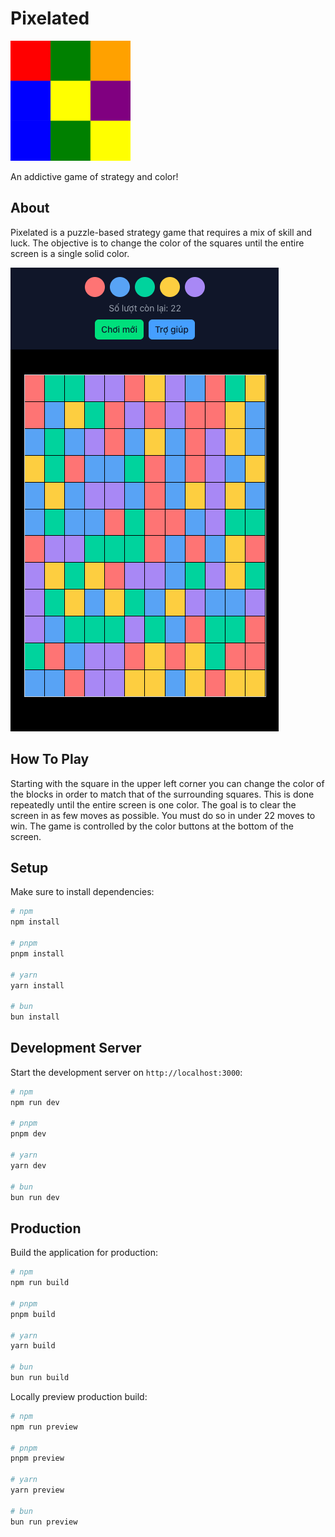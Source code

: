 # Pixelated

![Pixelated Logo](./assets/images/flood-fill.png)

An addictive game of strategy and color!

## About

Pixelated is a puzzle-based strategy game that requires a mix of skill and luck. The objective is to change the color of the squares until the entire screen is a single solid color.

![Screenshot](./assets/images/screenshot.png)

## How To Play

Starting with the square in the upper left corner you can change the color of the blocks in order to match that of the surrounding squares. This is done repeatedly until the entire screen is one color. The goal is to clear the screen in as few moves as possible. You must do so in under 22 moves to win. The game is controlled by the color buttons at the bottom of the screen.

## Setup

Make sure to install dependencies:

```bash
# npm
npm install

# pnpm
pnpm install

# yarn
yarn install

# bun
bun install
```

## Development Server

Start the development server on `http://localhost:3000`:

```bash
# npm
npm run dev

# pnpm
pnpm dev

# yarn
yarn dev

# bun
bun run dev
```

## Production

Build the application for production:

```bash
# npm
npm run build

# pnpm
pnpm build

# yarn
yarn build

# bun
bun run build
```

Locally preview production build:

```bash
# npm
npm run preview

# pnpm
pnpm preview

# yarn
yarn preview

# bun
bun run preview
```
